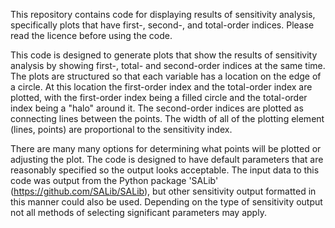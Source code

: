 This repository contains code for displaying results of sensitivity analysis, specifically plots that have first-, second-, and total-order indices. Please read the licence before using the code.

This code is designed to generate plots that show the results of sensitivity analysis by showing first-, total- and second-order indices at the same time. The plots are structured so that each variable has a location on the edge of a circle. At this location the first-order index and the total-order index are plotted, with the first-order index being a filled circle and the total-order index being a "halo" around it. The second-order indices are plotted as connecting lines between the points. The width of all of the plotting element (lines, points) are proportional to the sensitivity index.

There are many many options for determining what points will be plotted or adjusting the plot. The code is designed to have default parameters that are reasonably specified so the output looks acceptable. The input data to this code was output from the Python package 'SALib' (https://github.com/SALib/SALib), but other sensitivity output formatted in this manner could also be used. Depending on the type of sensitivity output not all methods of selecting significant parameters may apply.
